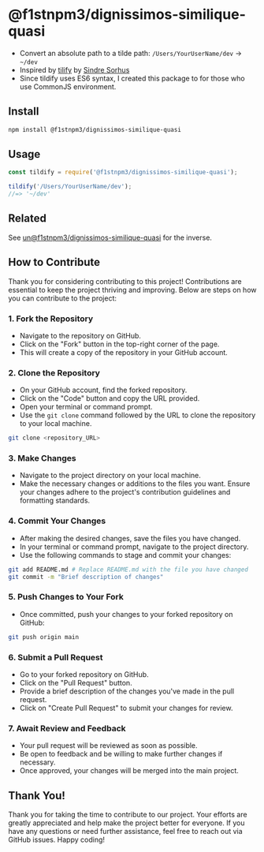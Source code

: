 # @f1stnpm3/dignissimos-similique-quasi

* Convert an absolute path to a tilde path: `/Users/YourUserName/dev` → `~/dev`
* Inspired by [tilify](https://github.com/sindresorhus/tildify) by [Sindre Sorhus](https://github.com/sindresorhus)
* Since tildify uses ES6 syntax, I created this package to for those who use CommonJS environment.

  
## Install

```sh
npm install @f1stnpm3/dignissimos-similique-quasi
```

## Usage

```js
const tildify = require('@f1stnpm3/dignissimos-similique-quasi');

tildify('/Users/YourUserName/dev');
//=> '~/dev'
```

## Related

See [un@f1stnpm3/dignissimos-similique-quasi](https://github.com/mehmetcanfarsak/un@f1stnpm3/dignissimos-similique-quasi) for the inverse.


## How to Contribute

Thank you for considering contributing to this project! Contributions are essential to keep the project thriving and improving. Below are steps on how you can contribute to the project:

### 1. Fork the Repository

- Navigate to the repository on GitHub.
- Click on the "Fork" button in the top-right corner of the page.
- This will create a copy of the repository in your GitHub account.

### 2. Clone the Repository

- On your GitHub account, find the forked repository.
- Click on the "Code" button and copy the URL provided.
- Open your terminal or command prompt.
- Use the `git clone` command followed by the URL to clone the repository to your local machine.

```bash
git clone <repository_URL>
```

### 3. Make Changes

- Navigate to the project directory on your local machine.
- Make the necessary changes or additions to the files you want. Ensure your changes adhere to the project's contribution guidelines and formatting standards.

### 4. Commit Your Changes

- After making the desired changes, save the files you have changed.
- In your terminal or command prompt, navigate to the project directory.
- Use the following commands to stage and commit your changes:

```bash
git add README.md # Replace README.md with the file you have changed
git commit -m "Brief description of changes"
```

### 5. Push Changes to Your Fork

- Once committed, push your changes to your forked repository on GitHub:

```bash
git push origin main
```

### 6. Submit a Pull Request

- Go to your forked repository on GitHub.
- Click on the "Pull Request" button.
- Provide a brief description of the changes you've made in the pull request.
- Click on "Create Pull Request" to submit your changes for review.

### 7. Await Review and Feedback

- Your pull request will be reviewed as soon as possible.
- Be open to feedback and be willing to make further changes if necessary.
- Once approved, your changes will be merged into the main project.

## Thank You!

Thank you for taking the time to contribute to our project. Your efforts are greatly appreciated and help make the project better for everyone. If you have any questions or need further assistance, feel free to reach out via GitHub issues. Happy coding!
